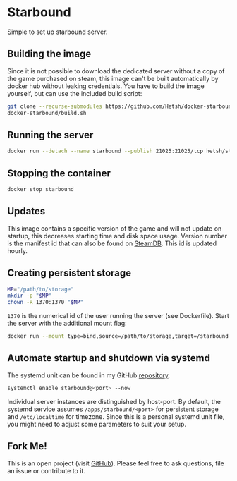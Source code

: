 # Starbound
Simple to set up starbound server.

## Building the image
Since it is not possible to download the dedicated server without a copy of the game purchased on steam, this image can't be built automatically by docker hub without leaking credentials. You have to build the image yourself, but can use the included build script:
```bash
git clone --recurse-submodules https://github.com/Hetsh/docker-starbound.git
docker-starbound/build.sh
```

## Running the server
```bash
docker run --detach --name starbound --publish 21025:21025/tcp hetsh/starbound
```

## Stopping the container
```bash
docker stop starbound
```

## Updates
This image contains a specific version of the game and will not update on startup, this decreases starting time and disk space usage. Version number is the manifest id that can also be found on [SteamDB](https://steamdb.info/depot/533833). This id is updated hourly.

## Creating persistent storage
```bash
MP="/path/to/storage"
mkdir -p "$MP"
chown -R 1370:1370 "$MP"
```
`1370` is the numerical id of the user running the server (see Dockerfile).
Start the server with the additional mount flag:
```bash
docker run --mount type=bind,source=/path/to/storage,target=/starbound ...
```

## Automate startup and shutdown via systemd
The systemd unit can be found in my GitHub [repository](https://github.com/Hetsh/docker-starbound).
```bash
systemctl enable starbound@<port> --now
```
Individual server instances are distinguished by host-port.
By default, the systemd service assumes `/apps/starbound/<port>` for persistent storage and `/etc/localtime` for timezone.
Since this is a personal systemd unit file, you might need to adjust some parameters to suit your setup.

## Fork Me!
This is an open project (visit [GitHub](https://github.com/Hetsh/docker-starbound)).
Please feel free to ask questions, file an issue or contribute to it.